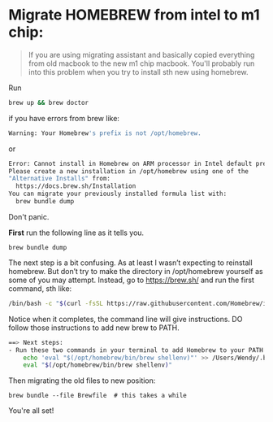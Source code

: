 
# Migrate HOMEBREW from intel to m1 chip:

> If you are using migrating assistant and basically copied everything from old macbook to the new m1 chip macbook. You'll probably run into this problem when you try to install sth new using homebrew.

Run
```bash
brew up && brew doctor
```

if you have errors from brew like:

```bash
Warning: Your Homebrew's prefix is not /opt/homebrew.
```
or
```bash
Error: Cannot install in Homebrew on ARM processor in Intel default prefix (/usr/local)!
Please create a new installation in /opt/homebrew using one of the
"Alternative Installs" from:
  https://docs.brew.sh/Installation
You can migrate your previously installed formula list with:
  brew bundle dump
```
Don't panic.

**First** run the following line as it tells you.
```
brew bundle dump
```

The next step is a bit confusing. As at least I wasn’t expecting to reinstall homebrew. But don’t try to make the directory in /opt/homebrew yourself as some of you may attempt. Instead, go to https://brew.sh/ and run the first command, sth like:
```bash
/bin/bash -c "$(curl -fsSL https://raw.githubusercontent.com/Homebrew/install/HEAD/install.sh)"
```
Notice when it completes, the command line will give instructions. DO follow those instructions to add new brew to PATH.
```bash
==> Next steps:
- Run these two commands in your terminal to add Homebrew to your PATH:
    echo 'eval "$(/opt/homebrew/bin/brew shellenv)"' >> /Users/Wendy/.bash_profile
    eval "$(/opt/homebrew/bin/brew shellenv)"
```
Then migrating the old files to new position:
```
brew bundle --file Brewfile  # this takes a while
```

You're all set!